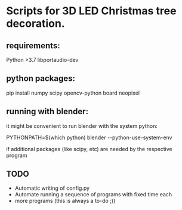 # Scripts for 3D LED Christmas tree decoration.

## requirements:
Python >3.7
libportaudio-dev

## python packages:
pip install numpy scipy opencv-python board neopixel

## running with blender:
it might be convenient to run blender with the system python:

  PYTHONPATH=$(which python) blender --python-use-system-env

if additional packages (like scipy, etc) are needed by the respective program

## TODO
- Automatic writing of config.py
- Automate running a sequence of programs with fixed time each
- more programs (this is always a to-do ;))
